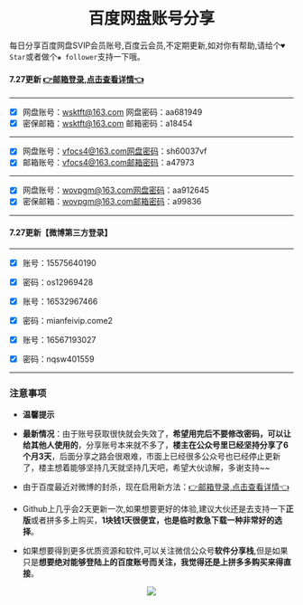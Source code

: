 <h1 align="center">百度网盘账号分享</h1>

每日分享百度网盘SVIP会员账号,百度云会员,不定期更新,如对你有帮助,请给个`♥ Star`或者做个`❀ follower`支持一下哦。


#### 7.27更新 [👉邮箱登录,点击查看详情👈](https://mp.weixin.qq.com/s/I92g9NQHru8VkGvXl57ljg) 

---


- [x] 网盘账号：wsktft@163.com	网盘密码：aa681949	
- [x] 密保邮箱：wsktft@163.com	邮箱密码：a18454

---

- [x] 网盘账号：vfocs4@163.com网盘密码：sh60037vf
- [x] 邮箱账号：vfocs4@163.com邮箱密码：a47973

---

- [x] 网盘账号：wovpgm@163.com网盘密码：aa912645
- [x] 密保邮箱：wovpgm@163.com邮箱密码：a99836

---

#### 7.27更新【微博第三方登录】

---

- [x] 账号：15575640190 
- [x] 密码：os12969428

- [x] 账号：16532967466
- [x] 密码：mianfeivip.come2

- [x] 账号：16567193027
- [x] 密码：nqsw401559


---


### 注意事项

- **温馨提示**

- **最新情况**：由于账号获取很快就会失效了，**希望用完后不要修改密码，可以让给其他人使用的**，分享账号本来就不多了，**楼主在公众号里已经坚持分享了6个月3天**，后面分享之路会很艰难，市面上已经很多公众号也已经停止更新了，楼主想着能够坚持几天就坚持几天吧，希望大伙谅解，多谢支持~~


- 由于百度最近对微博的封杀，现在启用新方法：[👉邮箱登录,点击查看详情👈](https://mp.weixin.qq.com/s/I92g9NQHru8VkGvXl57ljg)

- Github上几乎会2天更新一次,如果想要更好的体验,建议大伙还是去支持一下**正版**或者拼多多上购买，**1块钱1天很便宜，也是临时救急下载一种非常好的选择**。

- 如果想要得到更多优质资源和软件,可以关注微信公众号**软件分享栈**,但是如果只是**想要绝对能够登陆上的百度账号而关注，我觉得还是上拼多多购买来得直接**。

<p align="center">
  
 <img align="center" src="https://mmbiz.qpic.cn/sz_mmbiz_jpg/k3AvvTgqtAgEic5TdbeX4vVNKDKscmficQ8l6q2vPnND4D72wTtib6iaqCXqiafpvs9NwrSSN2NgoLw3nwm06Jmu8zg/640?wx_fmt=jpeg&tp=webp&wxfrom=5&wx_lazy=1&wx_co=1" /> 
 
</p>
